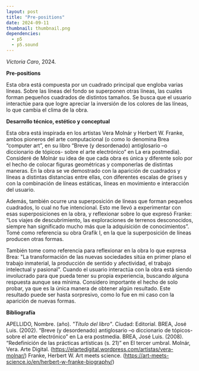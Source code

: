 ```yaml
---
layout: post
title: "Pre-positions"
date: 2024-09-11
thumbnail: thumbnail.png
dependencies:
  - p5
  - p5.sound
---
```


<div id="div-sketch">
  <script type="text/javascript" src="sketch.js"></script>
</div>

_Victoria Caro_, 2024.

**Pre-positions**

Esta obra está compuesta por un cuadrado principal que engloba varias líneas. Sobre las líneas del fondo se superponen otras líneas, las cuales forman pequeños cuadrados de distintos tamaños. Se busca que el usuario interactúe para que logre apreciar la inversión de los colores de las líneas, lo que cambia el clima de la obra. 

**Desarrollo técnico, estético y conceptual**

Esta obra está inspirada en los artistas Vera Molnár y Herbert W. Franke, ambos pioneros del arte computacional (o como lo denomina Brea “computer art”, en su libro “Breve (y desordenado) antiglosario –o diccionario de tópicos- sobre el arte electrónico” en La era postmedia). Consideré de Molnár su idea de que cada obra es única y diferente solo por el hecho de colocar figuras geométricas y componerlas de distintas maneras. En la obra se ve demostrado con la aparición de cuadrados y líneas a distintas distancias entre ellas, con diferentes escalas de grises y con la combinación de líneas estáticas, líneas en movimiento e interacción del usuario. 

Además, también ocurre una superposición de líneas que forman pequeños cuadrados, lo cual no fue intencional. Esto me llevó a experimentar con esas superposiciones en la obra, y reflexionar sobre lo que expresó Franke: “Los viajes de descubrimiento, las exploraciones de terrenos desconocidos, siempre han significado mucho más que la adquisición de conocimientos”. Tomé como referencia su obra Grafik I, en la que la superposición de líneas producen otras formas.

También tome como referencia para reflexionar en la obra lo que expresa Brea:
"La transformación de las nuevas sociedades sitúa en primer plano el trabajo inmaterial, la producción de sentido y afectividad, el trabajo intelectual y pasional". 
Cuando el usuario interactúa con la obra está siendo involucrado para que pueda tener su propia experiencia, buscando alguna respuesta aunque sea mínima. Considero importante el hecho de solo probar, ya que es la única manera de obtener algún resultado. Este resultado puede ser hasta sorpresivo, como lo fue en mi caso con la aparición de nuevas formas.

**Bibliografía**

APELLIDO, Nombre. (año). _"Título del libro"_. Ciudad: Editorial.
BREA, José Luis. (2002). “Breve (y desordenado) antiglosario –o diccionario de tópicos- sobre el arte electrónico” en La era postmedia.
BREA, José Luis. (2008). “Redefinición de las prácticas artísticas (s. 21)” en El tercer umbral.
Molnár, Vera. Arte Digital. (https://elartedigital.wordpress.com/artistas/vera-molnar/)
Franke, Herbert W. Art meets science.  (https://art-meets-science.io/en/herbert-w-franke-biography/)
